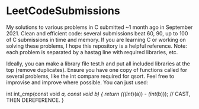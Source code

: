 # LeetCodeSubmissions
My solutions to various problems in C submitted ~1 month ago in September 2021.
Clean and efficient code: several submissions beat 60, 90, up to 100 of C submissions in time and memory.
If you are learning C or working on solving these problems, I hope this repository is a helpful reference.
Note: each problem is separated by a hastag line with required libraries, etc.

Ideally, you can make a library file test.h and put all included libraries at the top (remove duplicates).
Ensure you have one copy of functions called for several problems, like the int compare required for
qsort. Feel free to improvise and improve where possible. You can just used:


int int_cmp(const void *a, const void *b)
{
  return (*((int*)(a)) - *(int*(b))); // CAST, THEN DEREFERENCE.
}


